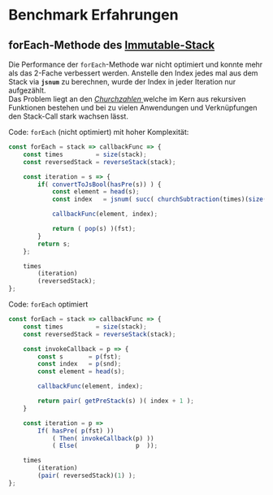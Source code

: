 # Benchmark Erfahrungen

## forEach-Methode des [Immutable-Stack](../forschungsarbeit-ip5-lambda-kalkuel/immutable-stack.md#foreach-loop)

Die Performance der `forEach`-Methode war nicht optimiert und konnte mehr als das 2-Fache verbessert werden. Anstelle den Index jedes mal aus dem Stack via **`jsnum`** zu berechnen, wurde der Index in jeder Iteration nur aufgezählt.  
Das Problem liegt an den [_Churchzahlen_ ](../forschungsarbeit-ip5-lambda-kalkuel/church-encodings-zahlen-und-boolesche-werte.md#church-zahlen)welche im Kern aus rekursiven Funktionen bestehen und bei zu vielen Anwendungen und Verknüpfungen den Stack-Call stark wachsen lässt.

Code: `forEach` \(nicht optimiert\) mit hoher Komplexität:

```javascript
const forEach = stack => callbackFunc => {
    const times         = size(stack);
    const reversedStack = reverseStack(stack);

    const iteration = s => {
        if( convertToJsBool(hasPre(s)) ) {
            const element = head(s);
            const index   = jsnum( succ( churchSubtraction(times)(size(s) )));

            callbackFunc(element, index);

            return ( pop(s) )(fst);
        }
        return s;
    };

    times
        (iteration)
        (reversedStack);
};
```

Code: `forEach`  optimiert

```javascript
const forEach = stack => callbackFunc => {
    const times         = size(stack);
    const reversedStack = reverseStack(stack);

    const invokeCallback = p => {
        const s       = p(fst);
        const index   = p(snd);
        const element = head(s);

        callbackFunc(element, index);

        return pair( getPreStack(s) )( index + 1 );
    }

    const iteration = p =>
        If( hasPre( p(fst) ))
            ( Then( invokeCallback(p) ))
            ( Else(                p  ));

    times
        (iteration)
        (pair( reversedStack)(1) );
};
```

  


